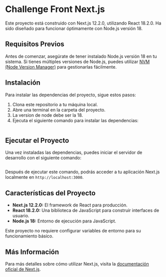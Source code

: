 # Challenge Front Next.js

Este proyecto está construido con Next.js 12.2.0, utilizando React 18.2.0. Ha sido diseñado para funcionar óptimamente con Node.js versión 18.

## Requisitos Previos

Antes de comenzar, asegúrate de tener instalado Node.js versión 18 en tu sistema. Si tienes múltiples versiones de Node.js, puedes utilizar [NVM (Node Version Manager)](https://github.com/nvm-sh/nvm) para gestionarlas fácilmente.

## Instalación

Para instalar las dependencias del proyecto, sigue estos pasos:

1. Clona este repositorio a tu máquina local.
2. Abre una terminal en la carpeta del proyecto.
3. La version de node debe ser la 18.
4. Ejecuta el siguiente comando para instalar las dependencias:

```bash npm install
```

## Ejecutar el Proyecto

Una vez instaladas las dependencias, puedes iniciar el servidor de desarrollo con el siguiente comando:

```bash npm run dev
```

Después de ejecutar este comando, podrás acceder a tu aplicación Next.js localmente en `http://localhost:3000`.

## Características del Proyecto

- **Next.js 12.2.0:** El framework de React para producción.
- **React 18.2.0:** Una biblioteca de JavaScript para construir interfaces de usuario.
- **Node.js 18:** Entorno de ejecución para JavaScript.

Este proyecto no requiere configurar variables de entorno para su funcionamiento básico.

## Más Información

Para más detalles sobre cómo utilizar Next.js, visita la [documentación oficial de Next.js](https://nextjs.org/docs).
